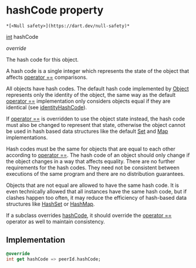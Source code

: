 


# hashCode property




    *[<Null safety>](https://dart.dev/null-safety)*




[int](https://api.flutter.dev/flutter/dart-core/int-class.html) hashCode
  
_override_



<p>The hash code for this object.</p>
<p>A hash code is a single integer which represents the state of the object
that affects <a href="../../model_hms_peer/HMSPeer/operator_equals.md">operator ==</a> comparisons.</p>
<p>All objects have hash codes.
The default hash code implemented by <a href="https://api.flutter.dev/flutter/dart-core/Object-class.html">Object</a>
represents only the identity of the object,
the same way as the default <a href="../../model_hms_peer/HMSPeer/operator_equals.md">operator ==</a> implementation only considers objects
equal if they are identical (see <a href="https://api.flutter.dev/flutter/dart-core/identityHashCode.html">identityHashCode</a>).</p>
<p>If <a href="../../model_hms_peer/HMSPeer/operator_equals.md">operator ==</a> is overridden to use the object state instead,
the hash code must also be changed to represent that state,
otherwise the object cannot be used in hash based data structures
like the default <a href="https://api.flutter.dev/flutter/dart-core/Set-class.html">Set</a> and <a href="https://api.flutter.dev/flutter/dart-core/Map-class.html">Map</a> implementations.</p>
<p>Hash codes must be the same for objects that are equal to each other
according to <a href="../../model_hms_peer/HMSPeer/operator_equals.md">operator ==</a>.
The hash code of an object should only change if the object changes
in a way that affects equality.
There are no further requirements for the hash codes.
They need not be consistent between executions of the same program
and there are no distribution guarantees.</p>
<p>Objects that are not equal are allowed to have the same hash code.
It is even technically allowed that all instances have the same hash code,
but if clashes happen too often,
it may reduce the efficiency of hash-based data structures
like <a href="https://api.flutter.dev/flutter/dart-collection/HashSet-class.html">HashSet</a> or <a href="https://api.flutter.dev/flutter/dart-collection/HashMap-class.html">HashMap</a>.</p>
<p>If a subclass overrides <a href="../../model_hms_peer/HMSPeer/hashCode.md">hashCode</a>, it should override the
<a href="../../model_hms_peer/HMSPeer/operator_equals.md">operator ==</a> operator as well to maintain consistency.</p>



## Implementation

```dart
@override
int get hashCode => peerId.hashCode;
```









